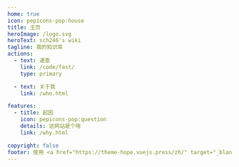 ```yaml
---
home: true
icon: pepicons-pop:house
title: 主页
heroImage: /logo.svg
heroText: sch246's wiki
tagline: 我的知识库
actions:
  - text: 速查
    link: /code/fast/
    type: primary

  - text: 关于我
    link: /who.html

features:
  - title: 起因
    icon: pepicons-pop:question
    details: 这网站是个啥
    link: /why.html

copyright: false
footer: 使用 <a href="https://theme-hope.vuejs.press/zh/" target="_blank">VuePress Theme Hope</a> 主题 | MIT 协议, 主题版权所有 © 2019-present Mr.Hope, 网站内容版权所有 © 2019-present sch246
---
```




